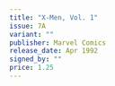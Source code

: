 ```yaml
---
title: "X-Men, Vol. 1"
issue: 7A
variant: ""
publisher: Marvel Comics
release_date: Apr 1992
signed_by: ""
price: 1.25
---
```


